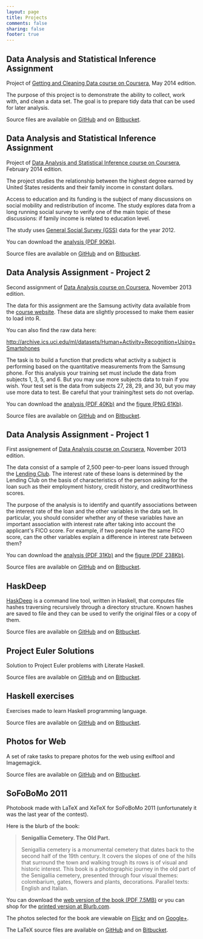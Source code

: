 ```yaml
---
layout: page
title: Projects
comments: false
sharing: false
footer: true
---
```


Data Analysis and Statistical Inference Assignment
--------------------------------------------------
Project of [Getting and Cleaning Data course on Coursera](https://www.coursera.org/course/getdata), May 2014 edition.

The purpose of this project is to demonstrate the ability to collect, work with, and clean a data set.
The goal is to prepare tidy data that can be used for later analysis.

Source files are available on
[GitHub](https://github.com/maurotrb/getting-cleaning-data-2014-project "getting-cleaning-data-2014-project on github")
and on
[Bitbucket](https://bitbucket.org/maurotrb/getting-cleaning-data-2014-project "getting-cleaning-data-2014-project on bitbucket").

Data Analysis and Statistical Inference Assignment
--------------------------------------------------
Project of [Data Analysis and Statistical Inference course on Coursera](https://www.coursera.org/course/statistics), February 2014 edition.

The project studies the relationship between the highest degree earned by United
States residents and their family income in constant dollars.

Access to education and its funding is the subject of many discussions on social
mobility and redistribution of income. The study explores data from a long running
social survey to verify one of the main topic of these discussions: if family
income is related to education level.

The study uses [General Social Survey (GSS)](http://www3.norc.org/gss+website/)
data for the year 2012.

You can download the
[analysis (PDF 90Kb)](/downloads/documents/mt-data-analysis-2014.pdf "Data Analysis and Statistical Inference Assignment PDF").

Source files are available on
[GitHub](https://github.com/maurotrb/data-analysis-statistical-inference-2014-project "data-analysis-statistical-inference-2014-project on github")
and on
[Bitbucket](https://bitbucket.org/maurotrb/data-analysis-statistical-inference-2014-project "data-analysis-statistical-inference-2014-project on bitbucket").

Data Analysis Assignment - Project 2
------------------------------------
Second assignment of [Data Analysis course on Coursera](https://www.coursera.org/course/dataanalysis),
November 2013 edition.

The data for this assignment are the Samsung activity data available from the
[course website](https://spark-public.s3.amazonaws.com/dataanalysis/samsungData.rda).
These data are slightly processed to make them easier to load into R.

You can also find the raw data here:

<http://archive.ics.uci.edu/ml/datasets/Human+Activity+Recognition+Using+Smartphones>

The task is to build a function that predicts what activity a subject is performing
based on the quantitative measurements from the Samsung phone. For this analysis
your training set must include the data from subjects 1, 3, 5, and 6.
But you may use more subjects data to train if you wish. Your test set is the data
from subjects 27, 28, 29, and 30, but you may use more data to test. Be careful
that your training/test sets do not overlap.

You can download the
[analysis (PDF 40Kb)](/downloads/documents/mt-data-analysis-2013-p2.pdf "Data Analysis Assignment Project 2 PDF")
and the
[figure (PNG 61Kb)](/downloads/documents/mt-data-analysis-2013-p2-figure.png "Data Analysis Assignment Project 2 Figure PNG").

Source files are available on
[GitHub](https://github.com/maurotrb/data-analysis-2013-project2 "data-analysis-2013-project2 on github")
and on
[Bitbucket](https://bitbucket.org/maurotrb/data-analysis-2013-project2 "data-analysis-2013-project2 on bitbucket").

Data Analysis Assignment - Project 1
------------------------------------
First assignement of [Data Analysis course on Coursera](https://www.coursera.org/course/dataanalysis),
November 2013 edition.

The data consist of a sample of 2,500 peer-to-peer loans issued through the
[Lending Club](https://www.lendingclub.com/home.action).
The interest rate of these loans is determined by the Lending Club on the basis
of characteristics of the person asking for the loan such as their employment history,
credit history, and creditworthiness scores.

The purpose of the analysis is to identify and quantify associations between
the interest rate of the loan and the other variables in the data set.
In particular, you should consider whether any of these variables have an important
association with interest rate after taking into account the applicant's FICO score.
For example, if two people have the same FICO score, can the other variables explain
a difference in interest rate between them?

You can download the
[analysis (PDF 31Kb)](/downloads/documents/mt-data-analysis-2013-p1.pdf "Data Analysis Assignment Project 1 PDF")
and the
[figure (PDF 238Kb)](/downloads/documents/mt-data-analysis-2013-p1-figure.pdf "Data Analysis Assignment Project 1 Figure PDF").

Source files are available on
[GitHub](https://github.com/maurotrb/data-analysis-2013-project1 "data-analysis-2013-project1 on github")
and on
[Bitbucket](https://bitbucket.org/maurotrb/data-analysis-2013-project1 "data-analysis-2013-project1 on bitbucket").

HaskDeep
--------
[HaskDeep](http://hackage.haskell.org/package/haskdeep "haskdeep on hackagedb")
is a command line tool, written in Haskell, that computes file hashes traversing
recursively through a directory structure.
Known hashes are saved to file and they can be used to verify the original files
or a copy of them.

Source files are available on
[GitHub](https://github.com/maurotrb/haskdeep "haskdeep on github")
and on
[Bitbucket](https://bitbucket.org/maurotrb/haskdeep "haskdeep on bitbucket").

Project Euler Solutions
-----------------------
Solution to Project Euler problems with Literate Haskell.

Source files are available on
[GitHub](https://github.com/maurotrb/mt-euler "mt-euler on github")
and on
[Bitbucket](https://bitbucket.org/maurotrb/mt-euler "mt-euler on bitbucket").

Haskell exercises
-----------------
Exercises made to learn Haskell programming language.

Source files are available on
[GitHub](https://github.com/maurotrb/hs-exercises "hs-exercises on github")
and on
[Bitbucket](https://bitbucket.org/maurotrb/hs-exercises "hs-exercises on bitbucket").

Photos for Web
--------------
A set of rake tasks to prepare photos for the web using exiftool and Imagemagick.

Source files are available on
[GitHub](https://github.com/maurotrb/photos4web "photos4web on github")
and on
[Bitbucket](https://bitbucket.org/maurotrb/photos4web "photos4web on bitbucket").

SoFoBoMo 2011
-------------
Photobook made with LaTeX and XeTeX for SoFoBoMo 2011 (unfortunately it was
the last year of the contest).

Here is the blurb of the book:

> __Senigallia Cemetery. The Old Part.__
>
> Senigallia cemetery is a monumental cemetery that dates back to the second
> half of the 19th century. It covers the slopes of one of the hills that
> surround the town and walking trough its rows is of visual and historic
> interest. This book is a photographic journey in the old part of the
> Senigallia cemetery, presented through four visual themes: colombarium, gates,
> flowers and plants, decorations. Parallel texts: English and Italian.

You can download the
[web version of the book (PDF 7.5MB)](/downloads/documents/mt-sofobomo11.pdf "Senigallia Cemetery Book - Web version")
or you can shop for the
[printed version at Blurb.com](http://www.blurb.com/bookstore/detail/2475140 "Senigallia Cemetery Book at Blurb").

The photos selected for the book are viewable on
[Flickr](http://www.flickr.com/photos/maurot/sets/72157627502290161/ "Senigallia Cemetery photos on flickr")
and on
[Google+](https://plus.google.com/u/0/photos/100820707243557656600/albums/5649379085197453729 "Senigallia Cemetery photos on Google+").

The LaTeX source files are available on
[GitHub](https://github.com/maurotrb/sofobomo2011 "SoFoBoMo2011 on github")
and on
[Bitbucket](https://bitbucket.org/maurotrb/sofobomo2011 "SoFoBoMo2011 on bitbucket").
